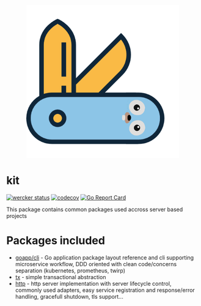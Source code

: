 <p align="center">
<img src="docs/img/logo.png" alt="tonto kit logo" title="tonto kit logo" width="400" />
</p>

# kit
[![wercker status](https://app.wercker.com/status/684f3efd53b66300c2470d2f0a6c2bd4/s/master "wercker status")](https://app.wercker.com/project/byKey/684f3efd53b66300c2470d2f0a6c2bd4)
[![codecov](https://codecov.io/gh/tonto/kit/branch/master/graph/badge.svg)](https://codecov.io/gh/tonto/kit)
[![Go Report Card](https://goreportcard.com/badge/github.com/tonto/kit)](https://goreportcard.com/report/github.com/tonto/kit)

This package contains common packages used accross server based projects

# Packages included
* [goapp/cli](goapp/) - Go application package layout reference and cli supporting microservice workflow, DDD oriented with clean code/concerns separation (kubernetes, prometheus, twirp)
* [tx](tx/) - simple transactional abstraction
* [http](http/) - http server implementation with server lifecycle control, commonly used 
adapters, easy service registration and response/error handling, gracefull shutdown, tls support...
